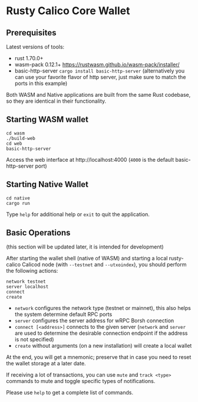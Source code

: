 # Rusty Calico Core Wallet

## Prerequisites

Latest versions of tools:
* rust 1.70.0+
* wasm-pack 0.12.1+ https://rustwasm.github.io/wasm-pack/installer/
* basic-http-server `cargo install basic-http-server`
(alternatively you can use your favorite flavor of http server, just make sure to match the ports in this example)

Both WASM and Native applications are built from the same Rust codebase, so they are identical in their functionality.

## Starting WASM wallet
```
cd wasm
./build-web
cd web
basic-http-server
```
Access the web interface at http://localhost:4000 (`4000` is the default basic-http-server port)

## Starting Native Wallet

```
cd native
cargo run
```
Type `help` for additional help or `exit` to quit the application.

## Basic Operations

(this section will be updated later, it is intended for development)

After starting the wallet shell (native of WASM) and starting a local rusty-calico Calicod node (with `--testnet` and `--utxoindex`), you should perform the following actions:
```
network testnet
server localhost
connect
create
```

- `network` configures the network type (testnet or mainnet), this also helps the system determine default RPC ports
- `server` configures the server address for wRPC Borsh connection
- `connect [<address>]` connects to the given server (`network` and `server` are used to determine the desirable connection endpoint if the address is not specified)
- `create` without arguments (on a new installation) will create a local wallet

At the end, you will get a mnemonic;  preserve that in case you need to reset the wallet storage at a later date.

If receiving a lot of transactions, you can use `mute` and `track <type>` commands to mute and toggle specific types of notifications.

Please use `help` to get a complete list of commands.
